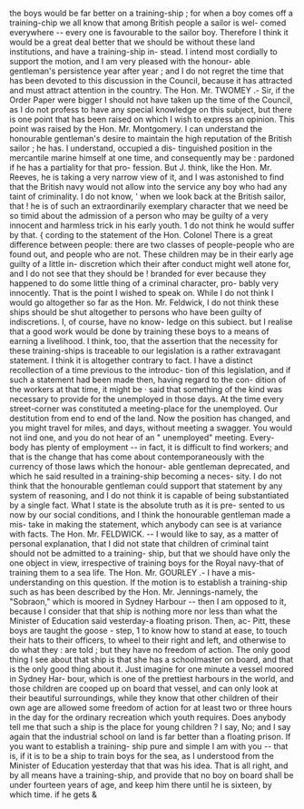the boys would be far better on a training-ship ; for when a boy comes off a training-chip we all know that among British people a sailor is wel- comed everywhere -- every one is favourable to the sailor boy. Therefore I think it would be a great deal better that we should be without these land institutions, and have a training-ship in- stead. I intend most cordially to support the motion, and I am very pleased with the honour- able gentleman's persistence year after year ; and I do not regret the time that has been devoted to this discussion in the Council, because it has attracted and must attract attention in the country. The Hon. Mr. TWOMEY .- Sir, if the Order Paper were bigger I should not have taken up the time of the Council, as I do not profess to have any special knowledge on this subject, but there is one point that has been raised on which I wish to express an opinion. This point was raised by the Hon. Mr. Montgomery. I can understand the honourable gentleman's desire to maintain the high reputation of the British sailor ; he has. I understand, occupied a dis- tinguished position in the mercantile marine himself at one time, and consequently may be : pardoned if he has a partiality for that pro- fession. But J. think, like the Hon. Mr. Reeves, he is taking a very narrow view of it, and I was astonished to find that the British navy would not allow into the service any boy who had any taint of criminality. I do not know, ' when we look back at the British sailor, that ! he is of such an extraordinarily exemplary character that we need be so timid about the admission of a person who may be guilty of a very innocent and harmless trick in his early youth. 1 do not think he would suffer by that. { cording to the statement of the Hon. Colonel There is a great difference between people: there are two classes of people-people who are found out, and people who are not. These children may be in their early age guilty of a little in- discretion which their after conduct might well atone for, and I do not see that they should be ! branded for ever because they happened to do some little thing of a criminal character, pro- bably very innocently. That is the point I wished to speak on. While I do not think I would go altogether so far as the Hon. Mr. Feldwick, I do not think these ships should be shut altogether to persons who have been guilty of indiscretions. I, of course, have no know- ledge on this subiect. but I realise that a good work would be done by training these boys to a means of earning a livelihood. I think, too, that the assertion that the necessity for these training-ships is traceable to our legislation is a rather extravagant statement. I think it is altogether contrary to fact. I have a distinct recollection of a time previous to the introduc- tion of this legislation, and if such a statement had been made then, having regard to the con- dition of the workers at that time, it might be · said that something of the kind was necessary to provide for the unemployed in those days. At the time every street-corner was constituted a meeting-place for the unemployed. Our destitution from end to end of the land. Now the position has changed, and you might travel for miles, and days, without meeting a swagger. You would not iind one, and you do not hear of an " unemployed" meeting. Every- body has plenty of employment -- in fact, it is difficult to find workers; and that is the change that has come about contemporaneously with the currency of those laws which the honour- able gentleman deprecated, and which he said resulted in a training-ship becoming a neces- sity. I do not think that the honourable gentleman could support that statement by any system of reasoning, and I do not think it is capable of being substantiated by a single fact. What I state is the absolute truth as it is pre- sented to us now by our social conditions, and I think the honourable gentleman made a mis- take in making the statement, which anybody can see is at variance with facts. The Hon. Mr. FELDWICK. -- I would like to say, as a matter of personal explanation, that I did not state that children of criminal taint should not be admitted to a training- ship, but that we should have only the one object in view, irrespective of training boys for the Royal navy-that of training them to a sea life. The Hon. Mr. GOURLEY .- I have a mis- understanding on this question. If the motion is to establish a training-ship such as has been described by the Hon. Mr. Jennings-namely, the "Sobraon," which is moored in Sydney Harbour -- then I am opposed to it, because I consider that that ship is nothing more nor less than what the Minister of Education said vesterday-a floating prison. Then, ac- Pitt, these boys are taught the goose - step, 1 to know how to stand at ease, to touch their hats to their officers, to wheel to their right and left, and otherwise to do what they : are told ; but they have no freedom of action. The only good thing I see about that ship is that she has a schoolmaster on board, and that is the only good thing about it. Just imagine for one minute a vessel moored in Sydney Har- bour, which is one of the prettiest harbours in the world, and those children are cooped up on board that vessel, and can only look at their beautiful surroundings, while they know that other children of their own age are allowed some freedom of action for at least two or three hours in the day for the ordinary recreation which youth requires. Does anybody tell me that such a ship is the place for young children ? I say, No; and I say again that the industrial school on land is far better than a floating prison. If you want to establish a training- ship pure and simple I am with you -- that is, if it is to be a ship to train boys for the sea, as I understood from the Minister of Education yesterday that that was his idea. That is all right, and by all means have a training-ship, and provide that no boy on board shall be under fourteen years of age, and keep him there until he is sixteen, by which time. if he gets & 